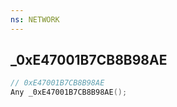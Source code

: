 ```yaml
---
ns: NETWORK
---
```

## _0xE47001B7CB8B98AE

```c
// 0xE47001B7CB8B98AE
Any _0xE47001B7CB8B98AE();
```

